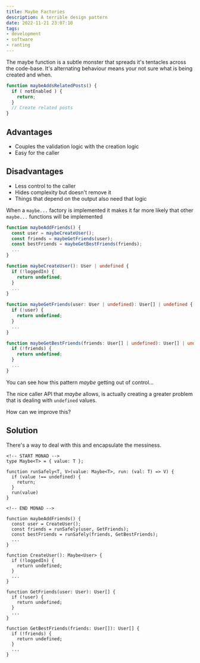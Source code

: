```yaml
---
title: Maybe Factories
description: A terrible design pattern
date: 2022-11-21 23:07:10
tags:
- development
- software
- ranting
---
```


The maybe function is a subtle monster that spreads it's tentacles across the code-base. It's alternating behaviour means your not sure what is being created and when.

``` typescript
function maybeAddsRelatedPosts() {
  if ( notEnabled ) {
    return;
  }
  // Create related posts
}
```

## Advantages
- Couples the validation logic with the creation logic
- Easy for the caller

## Disadvantages
- Less control to the caller
- Hides complexity but doesn't remove it
- Things that depend on the output also need that logic

When a `maybe...` factory is implemented it makes it far more likely that other `maybe...` functions will be implemented

``` typescript
function maybeAddFriends() {
  const user = maybeCreateUser();
  const friends = maybeGetFriends(user);
  const bestFriends = maybeGetBestFriends(friends);
  ...
}

function maybeCreateUser(): User | undefined {
  if (!loggedIn) {
    return undefined;
  }
  ...
}

function maybeGetFriends(user: User | undefined): User[] | undefined {
  if (!user) {
    return undefined;
  }
  ...
}

function maybeGetBestFriends(friends: User[] | undefined): User[] | undefined {
  if (!friends) {
    return undefined;
  }
  ...
}
```

You can see how this pattern *maybe* getting out of control...

The nice caller API that *maybe* allows, is actually creating a greater problem that is dealing with `undefined` values.

How can we improve this?

## Solution

There's a way to deal with this and encapsulate the messiness.

```
<!-- START MONAD -->
type Maybe<T> = { value: T };

function runSafely<T, V>(value: Maybe<T>, run: (val: T) => V) {
  if (value !== undefined) {
    return;
  }
  run(value)
}

<!-- END MONAD -->

function maybeAddFriends() {
  const user = CreateUser();
  const friends = runSafely(user, GetFriends);
  const bestFriends = runSafely(friends, GetBestFriends);
  ...
}

function CreateUser(): Maybe<User> {
  if (!loggedIn) {
    return undefined;
  }
  ...
}

function GetFriends(user: User): User[] {
  if (!user) {
    return undefined;
  }
  ...
}

function GetBestFriends(friends: User[]): User[] {
  if (!friends) {
    return undefined;
  }
  ...
}

```


